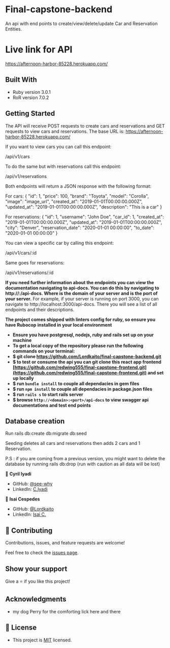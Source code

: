 # Final-capstone-backend

An api with end points to create/view/delete/update Car and Reservation Entities.

# Live link for API
https://afternoon-harbor-85228.herokuapp.com/
## Built With
- Ruby version 3.0.1
- RoR version 7.0.2
## Getting Started

The API will receive POST requests to create cars and reservations and GET requests to view cars and reservations.
The base URL is: https://afternoon-harbor-85228.herokuapp.com/

If you want to view cars you can call this endpoint:

/api/v1/cars

To do the same but with reservations call this endpoint:

/api/v1/reservations

Both endpoints will return a JSON response with the following format:

For cars:
{
  "id": 1,
  "price": 100,
  "brand": "Toyota",
  "model": "Corolla",
  "image": "image_url",
  "created_at": "2019-01-01T00:00:00.000Z",
  "updated_at": "2019-01-01T00:00:00.000Z",
  "description": "This is a car"
}

For reservations:
{
  "id": 1,
  "username": "John Doe",
  "car_id": 1,
  "created_at": "2019-01-01T00:00:00.000Z",
  "updated_at": "2019-01-01T00:00:00.000Z",
  "city": "Denver",
  "reservation_date": "2020-01-01 00:00:00",
  "to_date": "2020-01-01 00:00:00"
}

You can view a specific car by calling this endpoint:

/api/v1/cars/:id

Same goes for reservations:

/api/v1/reservations/:id

**If you need further information about the endpoints you can view the documentation navigating to api-docs. You can do this by navigating to http://<domain>:<port>/api-docs. Where <domain> is the domain of your server and <port> is the port of your server.**
For example, if your server is running on port 3000, you can navigate to http://localhost:3000/api-docs.
There you will see a list of all endpoints and their descriptions.

**The project comes shipped with linters config for ruby, so ensure you have Rubocop**
**installed in your local environment**

- **Ensure you have postgresql, nodejs, ruby and rails set up on your machine**
- **To get a local copy of the repository please run the following commands on your terminal:**
- **$ git clone https://github.com/Lordkaito/final-capstone-backend.git**
- **$ to test or consume the api you can git clone this react app frontend [https://github.com/redwing555/final-capstone-frontend.git](https://github.com/redwing555/final-capstone-frontend.git) and set up locally**
- **$ run `bundle install` to couple all dependacies in gem files**
- **$ run `npm install` to couple all dependacies in package.json files**
- **$ run `rails s` to start rails server**
- **$ browse `http://<domain>:<port>/api-docs` to view swagger api documentations and test end points**
## Database creation
Run rails db:create db:migrate db:seed

Seeding deletes all cars and reservations then adds 2 cars and 1 Reservation.

P.S : if you are coming from a previous version, you might want to delete the database by running rails db:drop (run with caution as all data will be lost)

👤 **Cyril Iyadi**

- GitHub: [@see-why](https://github.com/see-why)
- LinkedIn: [C.Iyadi](https://www.linkedin.com/in/cyril-iyadi/)

👤 **Isai Cespedes**

- GitHub: [@Lordkaito](https://github.com/Lordkaito)
- LinkedIn: [Isai C.](https://www.linkedin.com/in/isaicespedes/)

## 🤝 Contributing

Contributions, issues, and feature requests are welcome!

Feel free to check the [issues page](../../issues/).

## Show your support

Give a ⭐️ if you like this project!

## Acknowledgments
- my dog Perry for the comforting lick here and there
## 📝 License
- This project is [MIT](./LICENSE) licensed.

